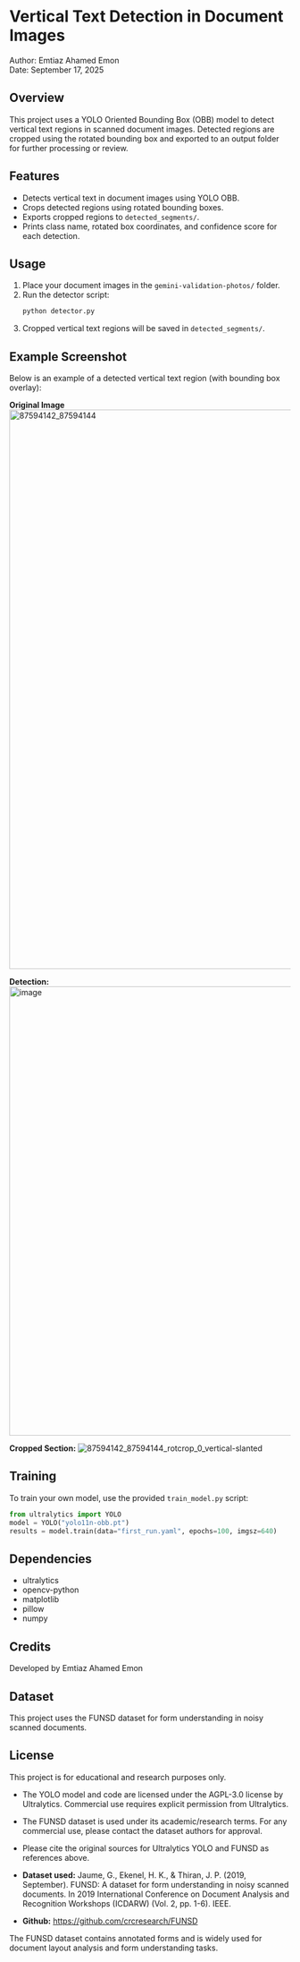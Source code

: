 # Vertical Text Detection in Document Images

Author: Emtiaz Ahamed Emon  
Date: September 17, 2025

## Overview
This project uses a YOLO Oriented Bounding Box (OBB) model to detect vertical text regions in scanned document images. Detected regions are cropped using the rotated bounding box and exported to an output folder for further processing or review.

## Features
- Detects vertical text in document images using YOLO OBB.
- Crops detected regions using rotated bounding boxes.
- Exports cropped regions to `detected_segments/`.
- Prints class name, rotated box coordinates, and confidence score for each detection.

## Usage
1. Place your document images in the `gemini-validation-photos/` folder.
2. Run the detector script:
   ```bash
   python detector.py
   ```
3. Cropped vertical text regions will be saved in `detected_segments/`.

## Example Screenshot
Below is an example of a detected vertical text region (with bounding box overlay):

**Original Image**
<img width="774" height="1000" alt="87594142_87594144" src="https://github.com/user-attachments/assets/2e0bdd40-f7c3-4488-9c1e-6b8198f8fda5" />

**Detection:**
<img width="600" height="803" alt="image" src="https://github.com/user-attachments/assets/007b5cef-aa8d-4918-baa1-22f1e396a3b3" />


**Cropped Section:**
![87594142_87594144_rotcrop_0_vertical-slanted](https://github.com/user-attachments/assets/235a3837-e985-419a-94e6-5515e17d06d5)


## Training
To train your own model, use the provided `train_model.py` script:
```python
from ultralytics import YOLO
model = YOLO("yolo11n-obb.pt")
results = model.train(data="first_run.yaml", epochs=100, imgsz=640)
```

## Dependencies
- ultralytics
- opencv-python
- matplotlib
- pillow
- numpy

## Credits
Developed by Emtiaz Ahamed Emon

## Dataset

This project uses the FUNSD dataset for form understanding in noisy scanned documents.


## License

This project is for educational and research purposes only.

- The YOLO model and code are licensed under the AGPL-3.0 license by Ultralytics. Commercial use requires explicit permission from Ultralytics.
- The FUNSD dataset is used under its academic/research terms. For any commercial use, please contact the dataset authors for approval.
- Please cite the original sources for Ultralytics YOLO and FUNSD as references above.


- **Dataset used:**
  Jaume, G., Ekenel, H. K., & Thiran, J. P. (2019, September). FUNSD: A dataset for form understanding in noisy scanned documents. In 2019 International Conference on Document Analysis and Recognition Workshops (ICDARW) (Vol. 2, pp. 1-6). IEEE.
- **Github:**
  https://github.com/crcresearch/FUNSD

The FUNSD dataset contains annotated forms and is widely used for document layout analysis and form understanding tasks.
